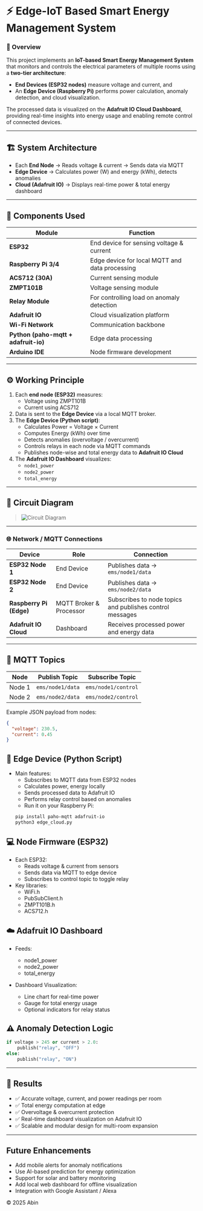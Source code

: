 <!--
Tags: IoT, ESP32, MQTT, Edge Computing, Energy Management, Adafruit IO, Smart Home
-->

# ⚡ Edge-IoT Based Smart Energy Management System

### 🧠 Overview
This project implements an **IoT-based Smart Energy Management System** that monitors and controls the electrical parameters of multiple rooms using a **two-tier architecture**:  
- **End Devices (ESP32 nodes)** measure voltage and current, and  
- An **Edge Device (Raspberry Pi)** performs power calculation, anomaly detection, and cloud visualization.  

The processed data is visualized on the **Adafruit IO Cloud Dashboard**, providing real-time insights into energy usage and enabling remote control of connected devices.

---

## 🏗️ System Architecture


- Each **End Node** → Reads voltage & current → Sends data via MQTT  
- **Edge Device** → Calculates power (W) and energy (kWh), detects anomalies  
- **Cloud (Adafruit IO)** → Displays real-time power & total energy dashboard  

---

## 🧩 Components Used

| Module | Function |
|--------|-----------|
| **ESP32** | End device for sensing voltage & current |
| **Raspberry Pi 3/4** | Edge device for local MQTT and data processing |
| **ACS712 (30A)** | Current sensing module |
| **ZMPT101B** | Voltage sensing module |
| **Relay Module** | For controlling load on anomaly detection |
| **Adafruit IO** | Cloud visualization platform |
| **Wi-Fi Network** | Communication backbone |
| **Python (paho-mqtt + adafruit-io)** | Edge data processing |
| **Arduino IDE** | Node firmware development |

---

## ⚙️ Working Principle

1. Each **end node (ESP32)** measures:
   - Voltage using ZMPT101B  
   - Current using ACS712  
2. Data is sent to the **Edge Device** via a local MQTT broker.  
3. The **Edge Device (Python script)**:
   - Calculates Power = Voltage × Current  
   - Computes Energy (kWh) over time  
   - Detects anomalies (overvoltage / overcurrent)  
   - Controls relays in each node via MQTT commands  
   - Publishes node-wise and total energy data to **Adafruit IO Cloud**  
4. The **Adafruit IO Dashboard** visualizes:
   - `node1_power`  
   - `node2_power`  
   - `total_energy`

---


## 🧭 Circuit Diagram
> ![Circuit Diagram](sems.jpg)


---


### 🌐 Network / MQTT Connections

| Device | Role | Connection |
|---------|------|-------------|
| **ESP32 Node 1** | End Device | Publishes data → `ems/node1/data` |
| **ESP32 Node 2** | End Device | Publishes data → `ems/node2/data` |
| **Raspberry Pi (Edge)** | MQTT Broker & Processor | Subscribes to node topics and publishes control messages |
| **Adafruit IO Cloud** | Dashboard | Receives processed power and energy data |

---
## 📡 MQTT Topics

| Node | Publish Topic | Subscribe Topic |
|------|----------------|----------------|
| Node 1 | `ems/node1/data` | `ems/node1/control` |
| Node 2 | `ems/node2/data` | `ems/node2/control` |

Example JSON payload from nodes:
```json
{
  "voltage": 230.5,
  "current": 0.45
}
```




## 🐍 Edge Device (Python Script)

- Main features:
   - Subscribes to MQTT data from ESP32 nodes
   - Calculates power, energy locally
   - Sends processed data to Adafruit IO
   - Performs relay control based on anomalies
   - Run it on your Raspberry Pi:
  ```bash
  pip install paho-mqtt adafruit-io
  python3 edge_cloud.py
  ```
## 💻 Node Firmware (ESP32)

- Each ESP32:
  - Reads voltage & current from sensors
  - Sends data via MQTT to edge device
  - Subscribes to control topic to toggle relay
- Key libraries:
  - WiFi.h
  - PubSubClient.h
  - ZMPT101B.h
  - ACS712.h

## ☁️ Adafruit IO Dashboard

- Feeds:
  - node1_power
  - node2_power
  - total_energy

- Dashboard Visualization:
  - Line chart for real-time power
  - Gauge for total energy usage
  - Optional indicators for relay status

## ⚠️ Anomaly Detection Logic
``` python
if voltage > 245 or current > 2.0:
    publish("relay", "OFF")
else:
    publish("relay", "ON")
```
---
## 🧪 Results

- ✅ Accurate voltage, current, and power readings per room
- ✅ Total energy computation at edge
- ✅ Overvoltage & overcurrent protection
- ✅ Real-time dashboard visualization on Adafruit IO
- ✅ Scalable and modular design for multi-room expansion

---

## Future Enhancements

- Add mobile alerts for anomaly notifications
- Use AI-based prediction for energy optimization
- Support for solar and battery monitoring
- Add local web dashboard for offline visualization
- Integration with Google Assistant / Alexa
  
© 2025 Abin



               
